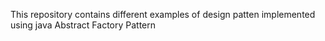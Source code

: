 This repository contains different examples of design patten implemented using java
<lr>
<ui> Abstract Factory Pattern
</ui>
</lr>
